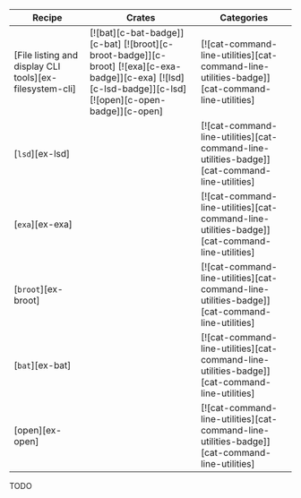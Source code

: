 | Recipe | Crates | Categories |
|--------|--------|------------|
| [File listing and display CLI tools][ex-filesystem-cli] | [![bat][c-bat-badge]][c-bat] [![broot][c-broot-badge]][c-broot] [![exa][c-exa-badge]][c-exa] [![lsd][c-lsd-badge]][c-lsd] [![open][c-open-badge]][c-open] | [![cat-command-line-utilities][cat-command-line-utilities-badge]][cat-command-line-utilities] |
| [`lsd`][ex-lsd] |  | [![cat-command-line-utilities][cat-command-line-utilities-badge]][cat-command-line-utilities] |
| [`exa`][ex-exa] |  | [![cat-command-line-utilities][cat-command-line-utilities-badge]][cat-command-line-utilities] |
| [`broot`][ex-broot] |  | [![cat-command-line-utilities][cat-command-line-utilities-badge]][cat-command-line-utilities] |
| [`bat`][ex-bat] |  | [![cat-command-line-utilities][cat-command-line-utilities-badge]][cat-command-line-utilities] |
| [open][ex-open] |  | [![cat-command-line-utilities][cat-command-line-utilities-badge]][cat-command-line-utilities] |

<div class="hidden">
TODO
</div>
